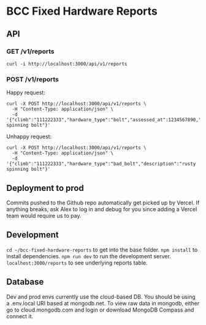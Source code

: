 # BCC Fixed Hardware Reports

## API
### GET /v1/reports
```
curl -i http://localhost:3000/api/v1/reports
```

### POST /v1/reports
Happy request:
```
curl -X POST http://localhost:3000/api/v1/reports \
  -H "Content-Type: application/json" \
  -d '{"climb":"111222333","hardware_type":"bolt","assessed_at":1234567890,"description":"rusty spinning bolt"}' 
```
Unhappy request:
```
curl -X POST http://localhost:3000/api/v1/reports \
  -H "Content-Type: application/json" \
  -d '{"climb":"111222333","hardware_type":"bad_bolt","description":"rusty spinning bolt"}' 
```

## Deployment to prod
Commits pushed to the Github repo automatically get picked up by Vercel.
If anything breaks, ask Alex to log in and debug for you since adding a Vercel team would require us to pay.

## Development
`cd ~/bcc-fixed-hardware-reports` to get into the base folder.
`npm install` to install dependencies.
`npm run dev` to run the development server.
`localhost:3000/reports` to see underlying reports table.


## Database
Dev and prod envs currently use the cloud-based DB. You should be using a .env.local URI based at mongodb.net.
To view raw data in mongodb, either go to cloud.mongodb.com and login or download MongoDB Compass and connect it.